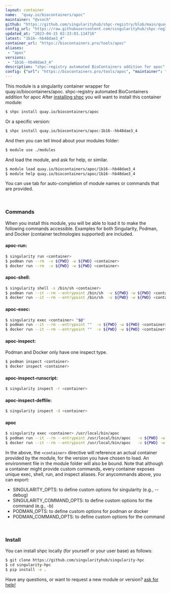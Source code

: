 ```yaml
---
layout: container
name:  "quay.io/biocontainers/apoc"
maintainer: "@vsoch"
github: "https://github.com/singularityhub/shpc-registry/blob/main/quay.io/biocontainers/apoc/container.yaml"
config_url: "https://raw.githubusercontent.com/singularityhub/shpc-registry/main/quay.io/biocontainers/apoc/container.yaml"
updated_at: "2023-04-15 02:33:03.114716"
latest: "1b16--hb48dae3_4"
container_url: "https://biocontainers.pro/tools/apoc"
aliases:
 - "apoc"
versions:
 - "1b16--hb48dae3_4"
description: "shpc-registry automated BioContainers addition for apoc"
config: {"url": "https://biocontainers.pro/tools/apoc", "maintainer": "@vsoch", "description": "shpc-registry automated BioContainers addition for apoc", "latest": {"1b16--hb48dae3_4": "sha256:6b3f95c0e85853011293032cee4f5a2d1f42e6dd46481a2fd59ad7f585e5a2a7"}, "tags": {"1b16--hb48dae3_4": "sha256:6b3f95c0e85853011293032cee4f5a2d1f42e6dd46481a2fd59ad7f585e5a2a7"}, "docker": "quay.io/biocontainers/apoc", "aliases": {"apoc": "/usr/local/bin/apoc"}}
---
```


This module is a singularity container wrapper for quay.io/biocontainers/apoc.
shpc-registry automated BioContainers addition for apoc
After [installing shpc](#install) you will want to install this container module:


```bash
$ shpc install quay.io/biocontainers/apoc
```

Or a specific version:

```bash
$ shpc install quay.io/biocontainers/apoc:1b16--hb48dae3_4
```

And then you can tell lmod about your modules folder:

```bash
$ module use ./modules
```

And load the module, and ask for help, or similar.

```bash
$ module load quay.io/biocontainers/apoc/1b16--hb48dae3_4
$ module help quay.io/biocontainers/apoc/1b16--hb48dae3_4
```

You can use tab for auto-completion of module names or commands that are provided.

<br>

### Commands

When you install this module, you will be able to load it to make the following commands accessible.
Examples for both Singularity, Podman, and Docker (container technologies supported) are included.

#### apoc-run:

```bash
$ singularity run <container>
$ podman run --rm  -v ${PWD} -w ${PWD} <container>
$ docker run --rm  -v ${PWD} -w ${PWD} <container>
```

#### apoc-shell:

```bash
$ singularity shell -s /bin/sh <container>
$ podman run --it --rm --entrypoint /bin/sh  -v ${PWD} -w ${PWD} <container>
$ docker run --it --rm --entrypoint /bin/sh  -v ${PWD} -w ${PWD} <container>
```

#### apoc-exec:

```bash
$ singularity exec <container> "$@"
$ podman run --it --rm --entrypoint ""  -v ${PWD} -w ${PWD} <container> "$@"
$ docker run --it --rm --entrypoint ""  -v ${PWD} -w ${PWD} <container> "$@"
```

#### apoc-inspect:

Podman and Docker only have one inspect type.

```bash
$ podman inspect <container>
$ docker inspect <container>
```

#### apoc-inspect-runscript:

```bash
$ singularity inspect -r <container>
```

#### apoc-inspect-deffile:

```bash
$ singularity inspect -d <container>
```


#### apoc

```bash
$ singularity exec <container> /usr/local/bin/apoc
$ podman run --it --rm --entrypoint /usr/local/bin/apoc   -v ${PWD} -w ${PWD} <container> -c " $@"
$ docker run --it --rm --entrypoint /usr/local/bin/apoc   -v ${PWD} -w ${PWD} <container> -c " $@"
```



In the above, the `<container>` directive will reference an actual container provided
by the module, for the version you have chosen to load. An environment file in the
module folder will also be bound. Note that although a container
might provide custom commands, every container exposes unique exec, shell, run, and
inspect aliases. For anycommands above, you can export:

 - SINGULARITY_OPTS: to define custom options for singularity (e.g., --debug)
 - SINGULARITY_COMMAND_OPTS: to define custom options for the command (e.g., -b)
 - PODMAN_OPTS: to define custom options for podman or docker
 - PODMAN_COMMAND_OPTS: to define custom options for the command

<br>

### Install

You can install shpc locally (for yourself or your user base) as follows:

```bash
$ git clone https://github.com/singularityhub/singularity-hpc
$ cd singularity-hpc
$ pip install -e .
```

Have any questions, or want to request a new module or version? [ask for help!](https://github.com/singularityhub/singularity-hpc/issues)